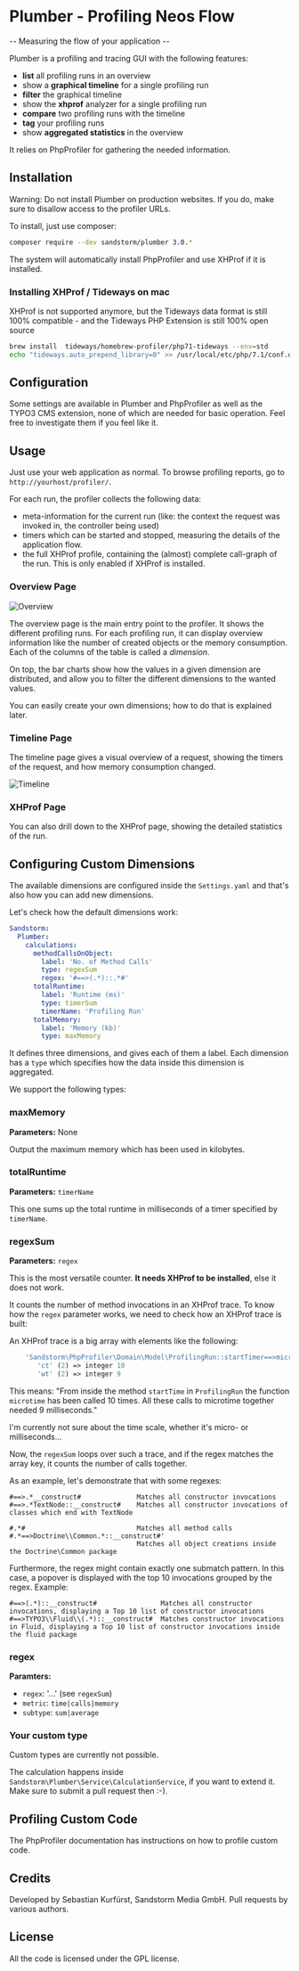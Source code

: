 # Plumber - Profiling Neos Flow

-- Measuring the flow of your application --

Plumber is a profiling and tracing GUI with the following features:

* **list** all profiling runs in an overview
* show a **graphical timeline** for a single profiling run
* **filter** the graphical timeline
* show the **xhprof** analyzer for a single profiling run
* **compare** two profiling runs with the timeline
* **tag** your profiling runs
* show **aggregated statistics** in the overview

It relies on PhpProfiler for gathering the needed information.

## Installation

Warning: Do not install Plumber on production websites. If you do, make sure to disallow access to the profiler URLs.

To install, just use composer:

```bash
composer require --dev sandstorm/plumber 3.0.*
```

The system will automatically install PhpProfiler and use XHProf if it is installed.

### Installing XHProf / Tideways on mac

XHProf is not supported anymore, but the Tideways data format is still 100%
compatible - and the Tideways PHP Extension is still 100% open source

```bash
brew install  tideways/homebrew-profiler/php71-tideways --env=std
echo "tideways.auto_prepend_library=0" >> /usr/local/etc/php/7.1/conf.d/ext-tideways.ini
```


## Configuration

Some settings are available in Plumber and PhpProfiler as well as the TYPO3 CMS
extension, none of which are needed for basic operation. Feel free to investigate
them if you feel like it.

## Usage

Just use your web application as normal. To browse profiling reports, go to `http://yourhost/profiler/`.

For each run, the profiler collects the following data:

* meta-information for the current run (like: the context the request was invoked in, the controller being used)
* timers which can be started and stopped, measuring the details of the application flow.
* the full XHProf profile, containing the (almost) complete call-graph of the run. This is only enabled if XHProf is installed.

### Overview Page

![Overview](http://sandstorm.github.io/Plumber/Documentation/OverviewPage.jpg)

The overview page is the main entry point to the profiler. It shows the different
profiling runs. For each profiling run, it can display overview information
like the number of created objects or the memory consumption. Each of the
columns of the table is called a *dimension*.

On top, the bar charts show how the values in a given dimension are distributed,
and allow you to filter the different dimensions to the wanted values.

You can easily create your own dimensions; how to do that is explained later.

### Timeline Page

The timeline page gives a visual overview of a request, showing the timers
of the request, and how memory consumption changed.

![Timeline](http://sandstorm.github.io/Plumber/Documentation/TimelinePage.png)

### XHProf Page

You can also drill down to the XHProf page, showing the detailed statistics
of the run.


## Configuring Custom Dimensions

The available dimensions are configured inside the `Settings.yaml` and that's
also how you can add new dimensions.

Let's check how the default dimensions work:

```yaml
Sandstorm:
  Plumber:
    calculations:
      methodCallsOnObject:
        label: 'No. of Method Calls'
        type: regexSum
        regex: '#==>(.*)::.*#'
      totalRuntime:
        label: 'Runtime (ms)'
        type: timerSum
        timerName: 'Profiling Run'
      totalMemory:
        label: 'Memory (kb)'
        type: maxMemory
```

It defines three dimensions, and gives each of them a label. Each dimension has
a `type` which specifies how the data inside this dimension is aggregated.

We support the following types:

### maxMemory

**Parameters:** None

Output the maximum memory which has been used in kilobytes.

### totalRuntime

**Parameters:** `timerName`

This one sums up the total runtime in milliseconds of a timer specified by `timerName`.

### regexSum

**Parameters:** `regex`

This is the most versatile counter. **It needs XHProf to be installed**, else it
does not work.

It counts the number of method invocations in an XHProf trace. To know how the `regex`
parameter works, we need to check how an XHProf trace is built:

An XHProf trace is a big array with elements like the following:

```php
	'Sandstorm\PhpProfiler\Domain\Model\ProfilingRun::startTimer==>microtime' (76) => array(2)
	   'ct' (2) => integer 10
	   'wt' (2) => integer 9
```

This means: "From inside the method `startTime` in `ProfilingRun` the function `microtime` has
been called 10 times. All these calls to microtime together needed 9 milliseconds."

I'm currently not sure about the time scale, whether it's micro- or milliseconds...

Now, the `regexSum` loops over such a trace, and if the regex matches the array key,
it counts the number of calls together.

As an example, let's demonstrate that with some regexes:


```text
#==>.*__construct#              Matches all constructor invocations
#==>.*TextNode::__construct#    Matches all constructor invocations of classes which end with TextNode

#.*#                            Matches all method calls
#.*==>Doctrine\\Common.*::__construct#'
                                Matches all object creations inside the Doctrine\Common package
```

Furthermore, the regex might contain exactly one submatch pattern. In this case, a popover is displayed
with the top 10 invocations grouped by the regex. Example:

```text
#==>(.*)::__construct#                Matches all constructor invocations, displaying a Top 10 list of constructor invocations
#==>TYPO3\\Fluid\\(.*)::__construct#  Matches constructor invocations in Fluid, displaying a Top 10 list of constructor invocations inside the fluid package
```

### regex

**Paramters:**

* `regex`: '...' (see `regexSum`)
* `metric`: `time|calls|memory`
* `subtype`: `sum|average`

### Your custom type

Custom types are currently not possible.

The calculation happens inside `Sandstorm\Plumber\Service\CalculationService`,
if you want to extend it. Make sure to submit a pull request then :-).


## Profiling Custom Code

The PhpProfiler documentation has instructions on how to profile custom code.

## Credits

Developed by Sebastian Kurfürst, Sandstorm Media GmbH. Pull
requests by various authors.

## License

All the code is licensed under the GPL license.

